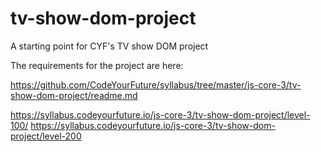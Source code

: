 # tv-show-dom-project

A starting point for CYF's TV show DOM project

The requirements for the project are here:

https://github.com/CodeYourFuture/syllabus/tree/master/js-core-3/tv-show-dom-project/readme.md

https://syllabus.codeyourfuture.io/js-core-3/tv-show-dom-project/level-100/
https://syllabus.codeyourfuture.io/js-core-3/tv-show-dom-project/level-200